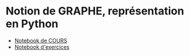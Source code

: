# Notion de GRAPHE, représentation en Python
* [Notebook de COURS](https://github.com/thfruchart/tnsi/blob/main/10/COURS_Graphes_Repr%C3%A9sentation.ipynb)
* [Notebook d'exercices](https://github.com/thfruchart/tnsi/blob/main/10/EXERCICES_Graphes_Repr%C3%A9sentation.ipynb)
